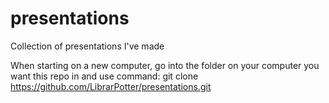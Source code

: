# presentations
Collection of presentations I've made


When starting on a new computer, go into the folder on your computer you want this repo in and use command: git clone https://github.com/LibrarPotter/presentations.git
